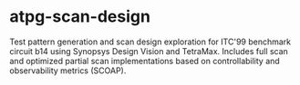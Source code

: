 # atpg-scan-design
Test pattern generation and scan design exploration for ITC'99 benchmark circuit b14 using Synopsys Design Vision and TetraMax. Includes full scan and optimized partial scan implementations based on controllability and observability metrics (SCOAP).
